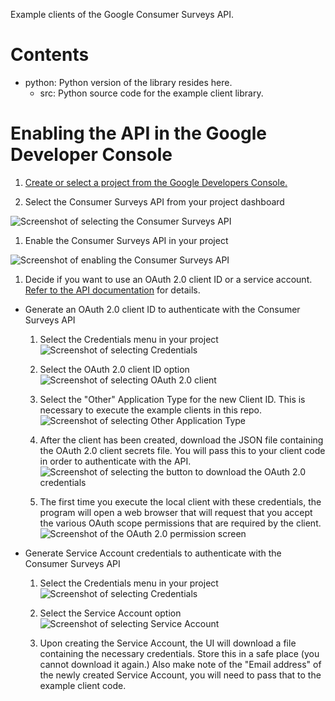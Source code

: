 Example clients of the Google Consumer Surveys API.

# Contents

- python: Python version of the library resides here.
  - src: Python source code for the example client library.


# Enabling the API in the Google Developer Console

1. [Create or select a project from the Google Developers Console.](https://pantheon.corp.google.com/project "Link to Google Developers Console")

1. Select the Consumer Surveys API from your project dashboard

![Screenshot of selecting the Consumer Surveys API](/../screenshots/screenshots/dev_console_pick_project_and_api.png
"Select the Consumer Surveys API")

1. Enable the Consumer Surveys API in your project

![Screenshot of enabling the Consumer Surveys API](/../screenshots/screenshots/enable_consumer_surveys_api.png
"Enable the Consumer Surveys API")

1. Decide if you want to use an OAuth 2.0 client ID or a service account.  [Refer to the API documentation](https://developers.google.com/console/help/new/?hl=en_US#credentials-access-security-and-identity) for details.

- Generate an OAuth 2.0 client ID to authenticate with the Consumer Surveys API
  1. Select the Credentials menu in your project
 ![Screenshot of selecting Credentials](/../screenshots/screenshots/select_credentials.png
"Select the Credentials menu")

  1. Select the OAuth 2.0 client ID option
 ![Screenshot of selecting OAuth 2.0 client](/../screenshots/screenshots/select_oauth2_credentials.png
"Select the OAuth 2.0 client ID option")

  1. Select the "Other" Application Type for the new Client ID.  This is
     necessary to execute the example clients in this repo.
 ![Screenshot of selecting Other Application Type](/../screenshots/screenshots/create_other_oauth_app_type.png
"Select the 'Other' OAuth Application Type")

  1. After the client has been created, download the JSON file containing the
     OAuth 2.0 client secrets file.
     You will pass this to your client code in order to authenticate with the
     API.
 ![Screenshot of selecting the button to download the OAuth 2.0 credentials](/../screenshots/screenshots/download_json_secret_file.png
"Select the button to download the OAuth 2.0 credentials")

  1. The first time you execute the local client with these credentials, the
     program will open a web browser that will request that you accept the
     various OAuth scope permissions that are required by the client.
 ![Screenshot of the OAuth 2.0 permission screen](/../screenshots/screenshots/local_oauth_permissions_screen.png
"Example local OAuth 2.0 credentials page.")

- Generate Service Account credentials to authenticate with the Consumer Surveys API

  1. Select the Credentials menu in your project
 ![Screenshot of selecting Credentials](/../screenshots/screenshots/select_credentials.png
"Select the Credentials menu")

  1. Select the Service Account option
 ![Screenshot of selecting Service Account](/../screenshots/screenshots/select_service_account_credentials.png
"Select the Service Account option")

  1. Upon creating the Service Account, the UI will download a file containing
     the necessary credentials.  Store this in a safe place (you cannot
     download it again.)  Also make note of the "Email address" of the newly
     created Service Account, you will need to pass that to the example client
     code.
